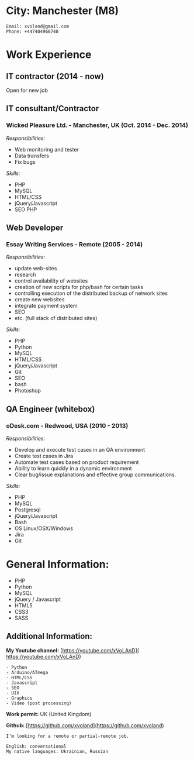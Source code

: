 # City: Manchester (M8)

	Email: xvoland@gmail.com
	Phone: +447404966740

# Work Experience

## IT contractor (2014 - now)

Open for new job


## IT consultant/Contractor
### Wicked Pleasure Ltd. - Manchester, UK (Oct. 2014 - Dec. 2014)

*Responsibilities:*

- Web monitoring and tester
- Data transfers
- Fix bugs

*Skills:*

- PHP
- MySQL
- HTML/CSS
- jQuery/Javascript
- SEO PHP

## Web Developer
### Essay Writing Services - Remote (2005 - 2014)

*Responsibilities:*

- update web-sites
- research
- control availability of websites
- creation of new scripts for php/bash for certain tasks
- controlling execution of the distributed backup of network sites
- create new websites
- integrate payment system
- SEO
- etc. (full stack of distributed sites)

*Skills:*

- PHP
- Python
- MySQL
- HTML/CSS
- jQuery/Javascript
- Git
- SEO
- bash
- Photoshop

## QA Engineer (whitebox)
### oDesk.com - Redwood, USA (2010 - 2013)

*Responsibilities:*

- Develop and execute test cases in an QA environment
- Create test cases in Jira
- Automate test cases based on product requirement 
- Ability to learn quickly in a dynamic environment
- Clear bug/issue explanations and effective group communications.

*Skills:*

- PHP
- MySQL
- Postgresql
- jQuery/Javascript
- Bash
- OS Linux/OSX/Windows
- Jira
- Git


# General Information:

- PHP
- Python
- MySQL
- jQuery / Javascript
- HTML5
- CSS3
- SASS

## Additional Information:
**My Youtube channel:** [https://youtube.com/xVoLAnD]( https://youtube.com/xVoLAnD)
	
	- Python
	- Arduino/ATmega
	- HTML/CSS
	- Javascript
	- SEO
	- UIX
	- Graphics
	- Video (post processing)

**Work permit:** UK (United Kingdom)

**Github:** [https://github.com/xvoland](https://github.com/xvoland)

	I’m looking for a remote or partial-remote job.

	English: conversational
	My native languages: Ukrainian, Russian
